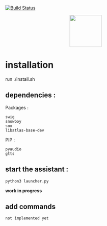 [![Build Status](https://travis-ci.org/vim/vim.svg?branch=master)](https://github.com/pazimor/RaspberrI.A.)

<div align="center">
    <img src="https://pazimor.github.io/images/RasPi.png" width="100"/>
  <br>
</div>

# installation

run ./install.sh

## dependencies :

Packages :
```
swig
snowboy
sox
libatlas-base-dev
```
PIP :
```
pyaudio
gtts
```

## start the assistant :
```
python3 launcher.py
```
**work in progress**

## add commands

```
not implemented yet
```
